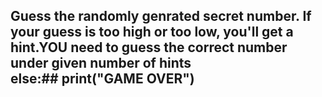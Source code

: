 ## Guess the randomly genrated secret number. If your guess is too high or too low, you'll get a hint.YOU need to guess the correct number under given number of hints<br /> else:##   print("GAME OVER")
